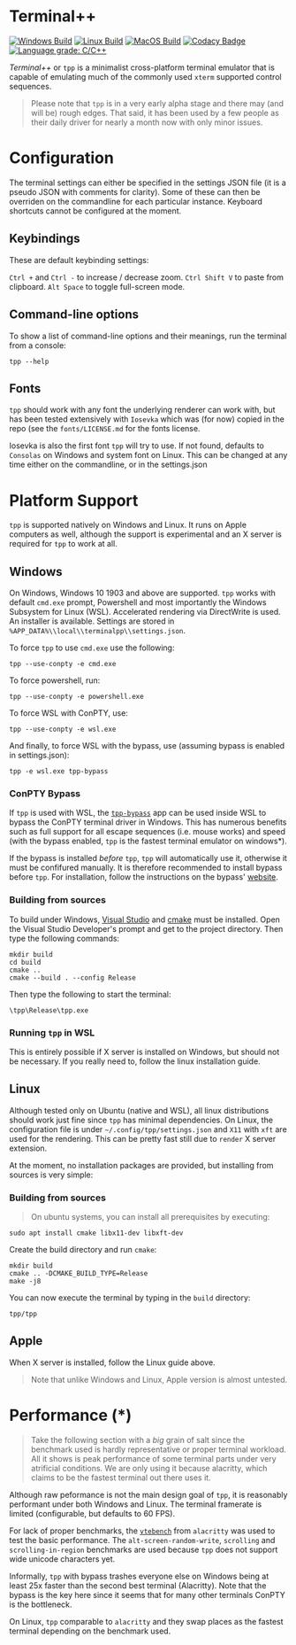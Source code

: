 # Terminal++

[![Windows Build](https://img.shields.io/azure-devops/build/zduka/2f98ce80-ca6f-4b09-aaeb-d40acaf97702/1?label=windows&logo=azure-pipelines)](https://dev.azure.com/zduka/tpp/_build?definitionId=1)
[![Linux Build](https://img.shields.io/azure-devops/build/zduka/2f98ce80-ca6f-4b09-aaeb-d40acaf97702/2?label=linux&logo=azure-pipelines)](https://dev.azure.com/zduka/tpp/_build?definitionId=2)
[![MacOS Build](https://img.shields.io/azure-devops/build/zduka/2f98ce80-ca6f-4b09-aaeb-d40acaf97702/3?label=macos&logo=azure-pipelines)](https://dev.azure.com/zduka/tpp/_build?definitionId=3)
[![Codacy Badge](https://api.codacy.com/project/badge/Grade/587d39b5db9e4742bb6ce05f86863439)](https://www.codacy.com/app/zduka/tpp?utm_source=github.com&amp;utm_medium=referral&amp;utm_content=zduka/tpp&amp;utm_campaign=Badge_Grade)
[![Language grade: C/C++](https://img.shields.io/lgtm/grade/cpp/g/zduka/tpp.svg?logo=lgtm&logoWidth=18)](https://lgtm.com/projects/g/zduka/tpp/context:cpp)

*Terminal++* or `tpp` is a minimalist cross-platform terminal emulator that is capable of emulating much of the commonly used `xterm` supported control sequences. 

> Please note that `tpp` is in a very early alpha stage and there may (and will be) rough edges. That said, it has been used by a few people as their daily driver for nearly a month now with only minor issues. 

# Configuration

The terminal settings can either be specified in the settings JSON file (it is a pseudo JSON with comments for clarity). Some of these can then be overriden on the commandline for each particular instance. Keyboard shortcuts cannot be configured at the moment.

## Keybindings

These are default keybinding settings:

`Ctrl +` and `Ctrl -` to increase / decrease zoom. 
`Ctrl Shift V` to paste from clipboard.
`Alt Space` to toggle full-screen mode.

## Command-line options

To show a list of command-line options and their meanings, run the terminal from a console:

    tpp --help

## Fonts

`tpp` should work with any font the underlying renderer can work with, but has been tested extensively with `Iosevka` which was (for now) copied in the repo (see the `fonts/LICENSE.md` for the fonts license.

Iosevka is also the first font `tpp` will try to use. If not found, defaults to `Consolas` on Windows and system font on Linux. This can be changed at any time either on the commandline, or in the settings.json

# Platform Support

`tpp` is supported natively on Windows and Linux. It runs on Apple computers as well, although the support is experimental and an X server is required for `tpp` to work at all. 

## Windows

On Windows, Windows 10 1903 and above are supported. `tpp` works with default `cmd.exe` prompt, Powershell and most importantly the Windows Subsystem for Linux (WSL). Accelerated rendering via DirectWrite is used. An installer is available. Settings are stored in `%APP_DATA%\\local\\terminalpp\\settings.json`.

To force `tpp` to use `cmd.exe` use the following:

    tpp --use-conpty -e cmd.exe

To force powershell, run:

    tpp --use-conpty -e powershell.exe

To force WSL with ConPTY, use:

    tpp --use-conpty -e wsl.exe

And finally, to force WSL with the bypass, use (assuming bypass is enabled in settings.json):

    tpp -e wsl.exe tpp-bypass

### ConPTY Bypass

If `tpp` is used with WSL, the [`tpp-bypass`](https://github.com/zduka/tpp-bypass) app can be used inside WSL to bypass the ConPTY terminal driver in Windows. This has numerous benefits such as full support for all escape sequences (i.e. mouse works) and speed (with the bypass enabled, `tpp` is the fastest terminal emulator on windows*). 

If the bypass is installed *before* `tpp`, `tpp` will automatically use it, otherwise it must be confifured manually. It is therefore recommended to install bypass before `tpp`. For installation, follow the instructions on the bypass' [website](https://github.com/zduka/tpp-bypass).

### Building from sources

To build under Windows, [Visual Studio](https://visualstudio.microsoft.com) and [cmake](https://cmake.org) must be installed. Open the Visual Studio Developer's prompt and get to the project directory. Then type the following commands:

    mkdir build
    cd build
    cmake ..
    cmake --build . --config Release

Then type the following to start the terminal:

    \tpp\Release\tpp.exe

### Running `tpp` in WSL

This is entirely possible if X server is installed on Windows, but should not be necessary. If you really need to, follow the linux installation guide.

## Linux

Although tested only on Ubuntu (native and WSL), all linux distributions should work just fine since `tpp` has minimal dependencies. On Linux, the configuration file is under `~/.config/tpp/settings.json` and `X11` with `xft` are used for the rendering. This can be pretty fast still due to `render` X server extension. 

At the moment, no installation packages are provided, but installing from sources is very simple:

### Building from sources

> On ubuntu systems, you can install all prerequisites by executing:

    sudo apt install cmake libx11-dev libxft-dev

Create the build directory and run `cmake`:

    mkdir build
    cmake .. -DCMAKE_BUILD_TYPE=Release
    make -j8

You can now execute the terminal by typing in the `build` directory:

    tpp/tpp

## Apple

When X server is installed, follow the Linux guide above. 

> Note that unlike Windows and Linux, Apple version is almost untested.

# Performance (*)

> Take the following section with a *big* grain of salt since the benchmark used is hardly representative or proper terminal workload. All it shows is peak performance of some terminal parts under very atrificial conditions. We are only using it because alacritty, which claims to be the fastest terminal out there uses it. 

Although raw peformance is not the main design goal of `tpp`, it is reasonably performant under both Windows and Linux. The terminal framerate is limited (configurable, but defaults to 60 FPS).

For lack of proper benchmarks, the [`vtebench`](https://github.com/jwilm/vtebench) from `alacritty` was used to test the basic performance. The `alt-screen-random-write`, `scrolling` and `scrolling-in-region` benchmarks are used because `tpp` does not support wide unicode characters yet. 

Informally, `tpp` with bypass trashes everyone else on Windows being at least 25x faster than the second best terminal (Alacritty). Note that the bypass is the key here since it seems that for many other terminals ConPTY is the bottleneck. 

On Linux, `tpp` comparable to `alacritty` and they swap places as the fastest terminal depending on the benchmark used. 
